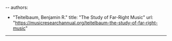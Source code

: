 --
authors:
  - "Teitelbaum, Benjamin R."
title: "The Study of Far-Right Music"
url: "https://musicresearchannual.org/teitelbaum-the-study-of-far-right-music"
---
